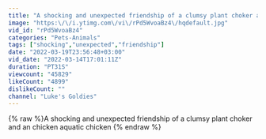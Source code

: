 ```yaml
---
title: "A shocking and unexpected friendship of a clumsy plant choker and an chicken aquatic chicken"
image: "https:\/\/i.ytimg.com\/vi\/rPd5WvoaBz4\/hqdefault.jpg"
vid_id: "rPd5WvoaBz4"
categories: "Pets-Animals"
tags: ["shocking","unexpected","friendship"]
date: "2022-03-19T23:56:48+03:00"
vid_date: "2022-03-14T17:01:11Z"
duration: "PT31S"
viewcount: "45829"
likeCount: "4899"
dislikeCount: ""
channel: "Luke's Goldies"
---
```

{% raw %}A shocking and unexpected friendship of a clumsy plant choker and an chicken aquatic chicken {% endraw %}
